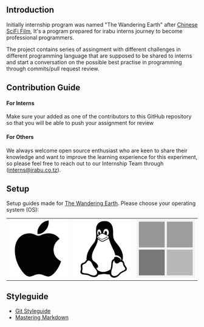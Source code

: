 ## Introduction

Initially internship program was named "The Wandering Earth" after [Chinese SciFi Film](https://en.wikipedia.org/wiki/The_Wandering_Earth), It's a program prepared for irabu interns journey to become professional programmers.

The project contains series of assingment with different challenges in different programming language that are supposed to be shared to interns and start a conversation on the possible best practise in programming through commits/pull request review.

## Contribution Guide
#### For Interns
Make sure your added as one of the contributors to this GitHub repository so that you will be able to push your assignment for review

#### For Others
We always welcome open source enthusiast who are keen to share their knowledge and want to improve the learning experience for this experiment, so please feel free to reach out to our Internship Team through (interns@irabu.co.tz).

## Setup

Setup guides made for [The Wandering Earth](https://github.com/irabu-dev/the-wandering-earth). Please choose your operating system (OS):

<table>
  <tr>
    <td>
      <a href="macos.md">
        <img src="images/apple.png" alt="macOS" />
      </a>
    </td>
    <td>
      <a href="ubuntu.md">
        <img src="images/linux.png" alt="Ubuntu" />
      </a>
    </td>
    <td>
      <a href="windows.md">
        <img src="images/windows.png" alt="Windows">
      </a>
    </td>
  </tr>
</table>

## Styleguide 

- [Git Styleguide ](git.md)
- [Mastering Markdown](https://guides.github.com/features/mastering-markdown/)
